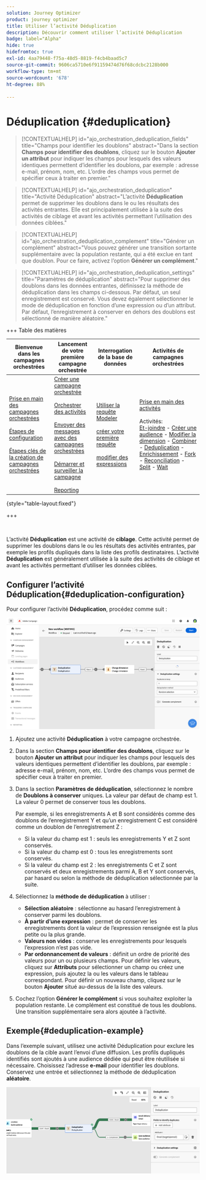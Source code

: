 ```yaml
---
solution: Journey Optimizer
product: journey optimizer
title: Utiliser l’activité Déduplication
description: Découvrir comment utiliser l’activité Déduplication
badge: label="Alpha"
hide: true
hidefromtoc: true
exl-id: 4aa79448-f75a-48d5-8819-f4cb4baad5c7
source-git-commit: 9606ca5710e6f91159474d76f68cdcbc2128b000
workflow-type: tm+mt
source-wordcount: '678'
ht-degree: 88%

---
```


# Déduplication {#deduplication}

>[!CONTEXTUALHELP]
>id="ajo_orchestration_deduplication_fields"
>title="Champs pour identifier les doublons"
>abstract="Dans la section **Champs pour identifier des doublons**, cliquez sur le bouton **Ajouter un attribut** pour indiquer les champs pour lesquels des valeurs identiques permettent d’identifier les doublons, par exemple : adresse e-mail, prénom, nom, etc. L’ordre des champs vous permet de spécifier ceux à traiter en premier."

>[!CONTEXTUALHELP]
>id="ajo_orchestration_deduplication"
>title="Activité Déduplication"
>abstract="L’activité **Déduplication** permet de supprimer les doublons dans le ou les résultats des activités entrantes. Elle est principalement utilisée à la suite des activités de ciblage et avant les activités permettant l’utilisation des données ciblées."

>[!CONTEXTUALHELP]
>id="ajo_orchestration_deduplication_complement"
>title="Générer un complément"
>abstract="Vous pouvez générer une transition sortante supplémentaire avec la population restante, qui a été exclue en tant que doublon. Pour ce faire, activez l’option **Générer un complément**."

>[!CONTEXTUALHELP]
>id="ajo_orchestration_deduplication_settings"
>title="Paramètres de déduplication"
>abstract="Pour supprimer des doublons dans les données entrantes, définissez la méthode de déduplication dans les champs ci-dessous. Par défaut, un seul enregistrement est conservé. Vous devez également sélectionner le mode de déduplication en fonction d’une expression ou d’un attribut. Par défaut, l’enregistrement à conserver en dehors des doublons est sélectionné de manière aléatoire."

+++ Table des matières

| Bienvenue dans les campagnes orchestrées | Lancement de votre première campagne orchestrée | Interrogation de la base de données | Activités de campagnes orchestrées |
|---|---|---|---|
| [Prise en main des campagnes orchestrées](../gs-orchestrated-campaigns.md)<br/><br/>[Étapes de configuration](../configuration-steps.md)<br/><br/>[Étapes clés de la création de campagnes orchestrées](../gs-campaign-creation.md) | [Créer une campagne orchestrée](../create-orchestrated-campaign.md)<br/><br/>[Orchestrer des activités](../orchestrate-activities.md)<br/><br/>[Envoyer des messages avec des campagnes orchestrées](../send-messages.md)<br/><br/>[Démarrer et surveiller la campagne](../start-monitor-campaigns.md)<br/><br/>[Reporting](../reporting-campaigns.md) | [Utiliser la requête Modeler](../orchestrated-query-modeler.md)<br/><br/>[créer votre première requête](../build-query.md)<br/><br/>[modifier des expressions](../edit-expressions.md) | [Prise en main des activités](about-activities.md)<br/><br/>Activités:<br/>[Et-joindre](and-join.md) - [Créer une audience](build-audience.md) - [Modifier la dimension](change-dimension.md) - [Combiner](combine.md) - [Deduplication](deduplication.md) - [Enrichissement](enrichment.md) - [Fork](fork.md) - [Reconciliation](reconciliation.md) - [Split](split.md) - [Wait](wait.md) |

{style="table-layout:fixed"}

+++

<br/>

L’activité **Déduplication** est une activité de **ciblage**. Cette activité permet de supprimer les doublons dans le ou les résultats des activités entrantes, par exemple les profils dupliqués dans la liste des profils destinataires. L’activité **Déduplication** est généralement utilisée à la suite des activités de ciblage et avant les activités permettant d’utiliser les données ciblées.

## Configurer l’activité Déduplication{#deduplication-configuration}

Pour configurer l’activité **Déduplication**, procédez comme suit :

![](../assets/workflow-deduplication.png)

1. Ajoutez une activité **Déduplication** à votre campagne orchestrée.

1. Dans la section **Champs pour identifier des doublons**, cliquez sur le bouton **Ajouter un attribut** pour indiquer les champs pour lesquels des valeurs identiques permettent d’identifier les doublons, par exemple : adresse e-mail, prénom, nom, etc. L’ordre des champs vous permet de spécifier ceux à traiter en premier.

1. Dans la section **Paramètres de déduplication**, sélectionnez le nombre de **Doublons à conserver** uniques. La valeur par défaut de champ est 1. La valeur 0 permet de conserver tous les doublons.

   Par exemple, si les enregistrements A et B sont considérés comme des doublons de l’enregistrement Y et qu’un enregistrement C est considéré comme un doublon de l’enregistrement Z :

   * Si la valeur du champ est 1 : seuls les enregistrements Y et Z sont conservés.
   * Si la valeur du champ est 0 : tous les enregistrements sont conservés.
   * Si la valeur du champ est 2 : les enregistrements C et Z sont conservés et deux enregistrements parmi A, B et Y sont conservés, par hasard ou selon la méthode de déduplication sélectionnée par la suite.

1. Sélectionnez la **méthode de déduplication** à utiliser :

   * **Sélection aléatoire** : sélectionne au hasard l’enregistrement à conserver parmi les doublons.
   * **À partir d’une expression** : permet de conserver les enregistrements dont la valeur de l’expression renseignée est la plus petite ou la plus grande.
   * **Valeurs non vides** : conserve les enregistrements pour lesquels l’expression n’est pas vide.
   * **Par ordonnancement de valeurs** : définit un ordre de priorité des valeurs pour un ou plusieurs champs. Pour définir les valeurs, cliquez sur **Attributs** pour sélectionner un champ ou créez une expression, puis ajoutez la ou les valeurs dans le tableau correspondant. Pour définir un nouveau champ, cliquez sur le bouton **Ajouter** situé au-dessus de la liste des valeurs.

1. Cochez l’option **Générer le complément** si vous souhaitez exploiter la population restante. Le complément est constitué de tous les doublons. Une transition supplémentaire sera alors ajoutée à l’activité.

## Exemple{#deduplication-example}

Dans l’exemple suivant, utilisez une activité Déduplication pour exclure les doublons de la cible avant l’envoi d’une diffusion. Les profils dupliqués identifiés sont ajoutés à une audience dédiée qui peut être réutilisée si nécessaire. Choisissez l’adresse **e-mail** pour identifier les doublons. Conservez une entrée et sélectionnez la méthode de déduplication **aléatoire**.

![](../assets/workflow-deduplication-example.png)
